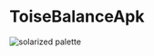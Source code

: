 # ToiseBalanceApk

![solarized palette](https://github.com/DonGorias229/ToiseBalanceApk/blob/master/screenshot/home.png=250x250)
